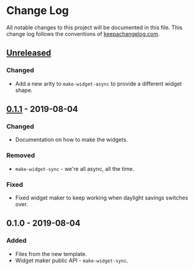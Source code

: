 # Change Log
All notable changes to this project will be documented in this file. This change log follows the conventions of [keepachangelog.com](http://keepachangelog.com/).

## [Unreleased]
### Changed
- Add a new arity to `make-widget-async` to provide a different widget shape.

## [0.1.1] - 2019-08-04
### Changed
- Documentation on how to make the widgets.

### Removed
- `make-widget-sync` - we're all async, all the time.

### Fixed
- Fixed widget maker to keep working when daylight savings switches over.

## 0.1.0 - 2019-08-04
### Added
- Files from the new template.
- Widget maker public API - `make-widget-sync`.

[Unreleased]: https://github.com/your-name/discord-wraith-analyzer/compare/0.1.1...HEAD
[0.1.1]: https://github.com/your-name/discord-wraith-analyzer/compare/0.1.0...0.1.1
